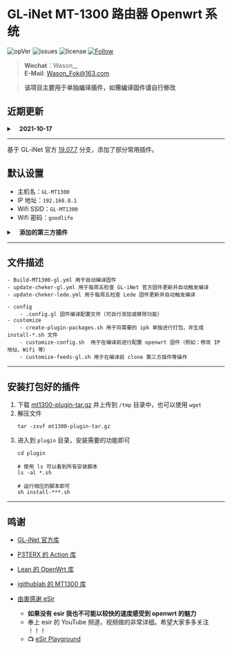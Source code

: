 # GL-iNet MT-1300 路由器 Openwrt 系统
![opVer](https://img.shields.io/badge/Openwrt-19.07.7-blue)
![issues](https://img.shields.io/github/issues/Wason-Fok/AutoBuild-OpenWrt-MT1300)
![license](https://img.shields.io/github/license/Wason-Fok/AutoBuild-OpenWrt-MT1300)
[![Follow](https://img.shields.io/github/followers/Wason-Fok.svg?label=%E5%85%B3%E6%B3%A8%E6%88%91&style=social)](https://github.com/Wason-Fok)  
> **Wechat**：Wason__  
> **E-Mail**: Wason_Fok@163.com

> **该项目主要用于单独编译插件，如需编译固件请自行修改**

## 近期更新
<details>
    <summary><b>&nbsp;&nbsp;&nbsp; 2021-10-17</b></summary>
第一版完成
</details>

---

基于 GL-iNet 官方 [19.07.7](https://github.com/gl-inet/openwrt/tree/openwrt-19.07.7) 分支，添加了部分常用插件。

## 默认设置
- 主机名：`GL-MT1300`
- IP 地址：`192.168.8.1`
- Wifi SSID：`GL-MT1300`
- Wifi 密码：`goodlife`

<details>
    <summary><b>&nbsp;&nbsp;&nbsp; 添加的第三方插件</b></summary>

| 插件 | 描述 | 备注 | 链接 |
| :---: | :---: | :---: | :---: |
| helloworld | 不用说大家都懂！ | 不包含 Kcptun Naiveproxy Trojan | [链接](https://github.com/fw876/helloworld) |
| luci-app-ssrserver-python | SSR 服务器 python 版本 | | [链接](https://github.com/coolsnowwolf/lede/tree/master/package/lean/luci-app-ssrserver-python) |
| luci-app-v2ray-server | V2Ray 服务端 | | [链接](https://github.com/coolsnowwolf/lede/tree/master/package/lean/luci-app-v2ray-server) |
| shadowsocks-libv | 不用说大家都懂！| 使用 Lean 版本 而非官方 | [链接](https://github.com/coolsnowwolf/packages/tree/master/net/shadowsocks-libev) |
| wget | 大宝天天见 | 使用 Lean 版本 而非官方 | [链接](https://github.com/coolsnowwolf/packages/tree/master/net/wget) |
| luci-app-serverchan | 微信推送插件 | | [链接](https://github.com/tty228/luci-app-serverchan) |
| luci-app-autotimeset | 定时关机重启插件 | 该插件存在权限问题 **`待修复`** | [链接](https://github.com/sirpdboy/luci-app-autotimeset) |
| luci-app-UUGameAcc | 网易 UU 加速器插件 | 存在安装后无法运行问题 **`待修复`** | [链接](https://github.com/BCYDTZ/luci-app-UUGameAcc) |
| luci-app-bearDropper | SSH 防攻击插件 | | [链接](https://github.com/NateLol/luci-app-bearDropper) |
| luci-app-ddnsto | DDNSTO 内网穿透插件 | | [链接](https://github.com/linkease/nas-packages-luci) |
| luci-app-linkease | 易有云私有云插件 | 无法成功编译 **`待修复`** |  [链接](https://github.com/linkease/nas-packages-luci) |
| luci-app-socat | 网络调试工具 | | [链接](https://github.com/nickilchen/luci-app-socat) |
| luci-theme-argon | Argon 主题 | 使用 v2.2.5 版本，主分支 Logo 显示存在问题 | [链接](https://github.com/jerrykuku/luci-theme-argon) |
| luci-app-argon-config | Argon 主题配置插件 | 使用 v0.8-beta，主分支 i18n 未能成功编译 | [链接](https://github.com/jerrykuku/luci-app-argon-config) |
| luci-theme-edge | Edge 主题 | | [链接](https://github.com/garypang13/luci-theme-edge) |
| luci-app-zerotier | Zerotier 内网穿透插件 | | [链接](https://github.com/coolsnowwolf/lede/tree/master/package/lean/luci-app-zerotier) |
| luci-app-adbyby-plus | 广告屏蔽大师 | | [链接](https://github.com/coolsnowwolf/lede/tree/master/package/lean/luci-app-adbyby-plus) |
| luci-app-autoreboot | Lean 定时重启插件 | **`未测试`** | [链接](https://github.com/coolsnowwolf/lede/tree/master/package/lean/luci-app-autoreboot) |
| luci-app-ramfree | 内存释放插件 | | [链接](https://github.com/coolsnowwolf/lede/tree/master/package/lean/luci-app-ramfree) |
| luci-app-webadmin | Web 管理插件 | 对于 MT-1300 可能用处不大 **`未测试`** | [链接](https://github.com/coolsnowwolf/lede/tree/master/package/lean/luci-app-webadmin) |
| luci-app-diskman | 磁盘管理插件 | | [链接](https://github.com/coolsnowwolf/lede/tree/master/package/lean/luci-app-diskman) |
| luci-app-filetransfer | 文件传输插件 | | [链接](https://github.com/coolsnowwolf/lede/tree/master/package/lean/luci-app-filetransfer) |
| luci-app-unblockmusic | 解锁网易云灰色歌曲插件 | | [链接](https://github.com/coolsnowwolf/lede/tree/master/package/lean/luci-app-unblockmusic) |
| luci-app-vlmcsd | KMS 激活服务器插件 | 存在安装后无法运行问题 **`待修复`** | [链接](https://github.com/coolsnowwolf/lede/tree/master/package/lean/luci-app-vlmcsd) |
| luci-app-arpbind | IP/MAC 绑定插件 | 对于 MT-1300 可能用处不大 **`未测试`** | [链接](https://github.com/coolsnowwolf/lede/tree/master/package/lean/luci-app-arpbind) |
| luci-app-turboacc | TurboAcc 网络加速插件 | **`未测试`** | [链接](https://github.com/coolsnowwolf/lede/tree/master/package/lean/luci-app-turboacc) |
| luci-app-netdata | Netdata 图形实时监控插件 | Netdata 使用 Lean 版本 而非官方 | [链接](https://github.com/coolsnowwolf/lede/tree/master/package/lean/luci-app-turboacc) |
| luci-app-uugamebooster | Lean 网易 UU 加速器插件 | | [链接](https://github.com/coolsnowwolf/lede/tree/master/package/lean/luci-app-uugamebooster)

</details>

---

## 文件描述
```
- Build-MT1300-gl.yml 用于自动编译固件
- update-cheker-gl.yml 用于每周五检查 GL-iNet 官方固件更新并自动触发编译
- update-cheker-lede.yml 用于每周五检查 Lede 固件更新并自动触发编译

- config
    - .config.gl 固件编译配置文件（可自行添加或移除功能）
- customize
    - create-plugin-packages.sh 用于将需要的 ipk 单独进行打包，并生成 install-*.sh 文件
    - customize-config.sh  用于在编译前进行配置 openwrt 固件（例如：修改 IP 地址、Wifi 等）
    - customize-feeds-gl.sh 用于在编译前 clone 第三方插件等操作
```

---

## 安装打包好的插件
1. 下载 [mt1300-plugin-tar.gz](https://github.com/Wason-Fok/AutoBuild-OpenWrt-MT1300/releases/latest) 并上传到 `/tmp` 目录中，也可以使用 `wget`
2. 解压文件
    ```
    tar -zxvf mt1300-plugin-tar.gz
    ```
3. 进入到 `plugin` 目录，安装需要的功能即可
    ```
    cd plugin
    
    # 使用 ls 可以看到所有安装脚本
    ls -al *.sh

    # 运行相应的脚本即可
    sh install-***.sh
    ```

---

## 鸣谢
- [GL-iNet 官方库](https://github.com/gl-inet/openwrt)

- [P3TERX 的 Action 库](https://github.com/P3TERX/Actions-OpenWrt)

- [Lean 的 OpenWrt 库](https://github.com/coolsnowwolf/lede)

- [igithublab 的 MT1300 库](https://github.com/igithublab/MT1300)

- [由衷感谢 eSir](https://github.com/esirplayground)
    - **如果没有 esir 我也不可能以较快的速度感受到 openwrt 的魅力**
    - 奉上 esir 的 YouTube 频道，视频做的非常详细。希望大家多多关注 ！！！
    - 📺 [eSir Playground](https://github.com/esirplayground)